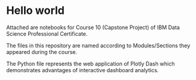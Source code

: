 # Hello world 
Attached are notebooks for Course 10 (Capstone Project) of IBM Data Science Professional Certificate.

The files in this repository are named according to Modules/Sections they appeared during the course.

The Python file represents the web application of Plotly Dash which demonstrates advantages of interactive dashboard analytics.
